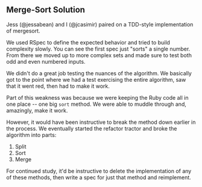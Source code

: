 ## Merge-Sort Solution

Jess (@jessabean) and I (@jcasimir) paired on a TDD-style implementation of mergesort. 

We used RSpec to define the expected behavior and tried to build complexity slowly. You can see the first spec just "sorts" a single number. From there we moved up to more complex sets and made sure to test both odd and even numbered inputs.

We didn't do a great job testing the nuances of the algorithm. We basically got to the point where we had a test exercising the entire algorithm, saw that it went red, then had to make it work.

Part of this weakness was because we were keeping the Ruby code all in one place -- one big `sort` method. We were able to muddle through and, amazingly, make it work.

However, it would have been instructive to break the method down earlier in the process. We eventually started the refactor tractor and broke the algorithm into parts:

1. Split
2. Sort
3. Merge

For continued study, it'd be instructive to delete the implementation of any of these methods, then write a spec for just that method and reimplement.